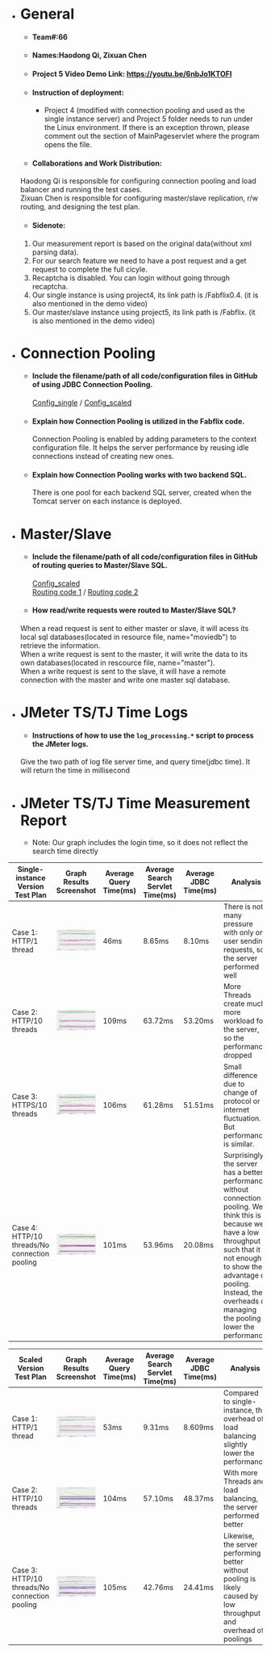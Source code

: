 - # General
    - #### Team#:66
    
    - #### Names:Haodong Qi, Zixuan Chen
    
    - #### Project 5 Video Demo Link: https://youtu.be/6nbJo1KTOFI

    - #### Instruction of deployment:
    	- Project 4 (modified with connection pooling and used as the single instance server) and Project 5 folder needs to run under the Linux environment. If there is an exception thrown, please comment out the section of MainPageservlet where the program opens the file. 
    - #### Collaborations and Work Distribution:
	Haodong Qi is responsible for configuring connection pooling and load balancer and running the test cases. \
	Zixuan Chen is responsible for configuring master/slave replication, r/w routing, and designing the test plan.

    - #### Sidenote:
	1. Our measurement report is based on the original data(without xml parsing data).
	2. For our search feature we need to have a post request and a get request to complete the full cicyle.
	3. Recaptcha is disabled. You can login without going through recaptcha.
	4. Our single instance is using project4, its link path is /Fabflix0.4. (it is also mentioned in the demo video)
	5. Our master/slave instance using project5, its link path is /Fabflix. (it is also mentioned in the demo video)

- # Connection Pooling
    - #### Include the filename/path of all code/configuration files in GitHub of using JDBC Connection Pooling.
    	 [Config_single](../project4/webContent/META-INF/context.xml) / 
	 [Config_scaled](../project5/webContent/META-INF/context.xml)
    
    - #### Explain how Connection Pooling is utilized in the Fabflix code.
    	 Connection Pooling is enabled by adding parameters to the context configuration file. It helps the server performance by reusing idle connections instead of creating new ones.
    - #### Explain how Connection Pooling works with two backend SQL.
     	 There is one pool for each backend SQL server, created when the Tomcat server on each instance is deployed.
    
- # Master/Slave
    - #### Include the filename/path of all code/configuration files in GitHub of routing queries to Master/Slave SQL.
    	[Config_scaled](../project5/webContent/META-INF/context.xml)\
	[Routing code 1](../project5/src/main/java/DashboardServlet.java) / 
	[Routing code 2](../project5/src/main/java/PaymentServlet.java)

    - #### How read/write requests were routed to Master/Slave SQL?
    When a read request is sent to either master or slave, it will acess its local sql databases(located in resource file,  name="moviedb") to retrieve the information. \
    When a write request is sent to the master, it will write the data to its own databases(located in rescource file,  name="master"). \
    When a write request is sent to the slave, it will have a remote connection with the master and write one master sql database.
    

- # JMeter TS/TJ Time Logs
    - #### Instructions of how to use the `log_processing.*` script to process the JMeter logs.
	Give the two path of log file server time, and query time(jdbc time). It will return the time in millisecond


- # JMeter TS/TJ Time Measurement Report
	- Note: Our graph includes the login time, so it does not reflect the search time directly 

| **Single-instance Version Test Plan**          | **Graph Results Screenshot** | **Average Query Time(ms)** | **Average Search Servlet Time(ms)** | **Average JDBC Time(ms)** | **Analysis** |
|----------------------------------------------|---------------------------------|--------------------------------|----------------------------------------|-------------------------------|--------------|
| Case 1: HTTP/1 thread                                   | ![](img/case1.JPG)        |46ms                                         | 8.65ms                                                   |          8.10ms                           | There is not many pressure with only one user sending requests, so the server performed well                 |
| Case 2: HTTP/10 threads                               | ![](img/case2.JPG)        |109ms                                       | 63.72ms                                                 |         53.20ms                         | More Threads create much more workload for the server, so the performance dropped            |
| Case 3: HTTPS/10 threads                             | ![](img/case3.JPG)        | 106ms                                      | 61.28ms                                                 |          51.51ms                        | Small difference due to change of protocol or internet fluctuation. But performance is similar.           |
| Case 4: HTTP/10 threads/No connection pooling  | ![](img/case4.JPG)   | 101ms                               | 53.96ms                                                 |          20.08ms                        | Surprisingly, the server has a better performance without connection pooling. We think this is because we have a low throughput such that it is not enough to show the advantage of pooling. Instead, the overheads of managing the pooling lower the performance.     |

| **Scaled Version Test Plan**                   | **Graph Results Screenshot** | **Average Query Time(ms)** | **Average Search Servlet Time(ms)** | **Average JDBC Time(ms)** | **Analysis** |
|------------------------------------------|---------------------------------|----------------------------|-------------------------------------|---------------------------|--------------|
| Case 1: HTTP/1 thread                            | ![](img/case5.JPG)        | 53ms                                  | 9.31ms                                              |8.609ms                        | Compared to single-instance, the overhead of load balancing slightly lower the performance   |
| Case 2: HTTP/10 threads                        | ![](img/case6.JPG)        | 104ms                                | 57.10ms                                            |48.37ms                        |  With more Threads and load balancing, the server performed better          |
| Case 3: HTTP/10 threads/No connection pooling  | ![](img/case7.JPG)  | 105ms                    | 42.76ms                                          | 24.41ms                        | Likewise, the server performing better without pooling is likely caused by low throughput and overhead of poolings          |
